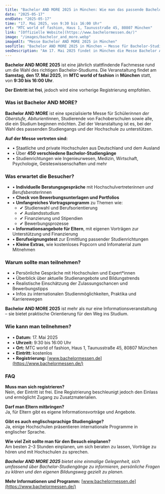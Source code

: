 ```yaml
---
title: "Bachelor AND MORE 2025 in München: Wie man das passende Bachelor-Studium findet"
date: "2025-05-17"
endDate: "2025-05-17"
time: "17. Mai 2025, von 9:30 bis 16:00 Uhr"
ort: "MTC world of fashion, Haus 1, Taunusstraße 45, 80807 München"
link: "[Offizielle Website](https://www.bachelormessen.de/)"
image: "/images/bachelor_and_more.webp"
imageAlt: "Messe Bachelor AND MORE 2025 in München"
seoTitle: "Bachelor AND MORE 2025 in München – Messe für Bachelor-Studiengänge"
seoDescription: "Am 17. Mai 2025 findet in München die Messe Bachelor AND MORE statt: Beratung, Vorträge und Informationen zum Studium."
---
```


**Bachelor AND MORE 2025** ist eine jährlich stattfindende Fachmesse rund um die Wahl des richtigen Bachelor-Studiums. Die Veranstaltung findet am **Samstag, den 17. Mai 2025**, im **MTC world of fashion** in **München** statt, von **9:30 bis 16:00 Uhr**.

**Der Eintritt ist frei**, jedoch wird eine vorherige Registrierung empfohlen.

### Was ist Bachelor AND MORE?

**Bachelor AND MORE** ist eine spezialisierte Messe für Schüler*innen der Oberstufe, Abiturient*innen, Studierende von Fachoberschulen sowie alle, die ein Studium beginnen möchten. Ziel der Veranstaltung ist es, bei der Wahl des passenden Studiengangs und der Hochschule zu unterstützen.

**Auf der Messe vertreten sind:**

- • Staatliche und private Hochschulen aus Deutschland und dem Ausland  
- • Über **450 verschiedene Bachelor-Studiengänge**  
- • Studienrichtungen wie Ingenieurwesen, Medizin, Wirtschaft, Psychologie, Geisteswissenschaften und mehr

### Was erwartet die Besucher?

- • **Individuelle Beratungsgespräche** mit Hochschulvertreter*innen und Berufsberater*innen  
- • **Check von Bewerbungsunterlagen und Portfolios**  
- • **Umfangreiches Vortragsprogramm** zu Themen wie:  
  - ✔ Studienwahl und Berufsorientierung  
  - ✔ Auslandsstudium  
  - ✔ Finanzierung und Stipendien  
  - ✔ Bewerbungsprozesse  
- • **Informationsangebote für Eltern**, mit eigenen Vorträgen zur Unterstützung und Finanzierung  
- • **Berufseignungstest** zur Ermittlung passender Studienrichtungen  
- • **Kleine Extras**, wie kostenloses Popcorn und Infomaterial zum Mitnehmen

### Warum sollte man teilnehmen?

- • Persönliche Gespräche mit Hochschulen und Expert*innen  
- • Überblick über aktuelle Studienangebote und Bildungstrends  
- • Realistische Einschätzung der Zulassungschancen und Bewerbungstipps  
- • Infos zu internationalen Studienmöglichkeiten, Praktika und Karrierewegen

**Bachelor AND MORE 2025** ist mehr als nur eine Informationsveranstaltung – sie bietet praktische Orientierung für den Weg ins Studium.

### Wie kann man teilnehmen?

- • **Datum:** 17. Mai 2025  
- • **Uhrzeit:** 9:30 bis 16:00 Uhr  
- • **Ort:** MTC world of fashion, Haus 1, Taunusstraße 45, 80807 München  
- • **Eintritt:** kostenlos  
- • **Registrierung:** [www.bachelormessen.de](https://www.bachelormessen.de/)

### FAQ

**Muss man sich registrieren?**  
Nein, der Eintritt ist frei. Eine Registrierung beschleunigt jedoch den Einlass und ermöglicht Zugang zu Zusatzmaterialien.

**Darf man Eltern mitbringen?**  
Ja, für Eltern gibt es eigene Informationsvorträge und Angebote.

**Gibt es auch englischsprachige Studiengänge?**  
Ja, einige Hochschulen präsentieren internationale Programme in englischer Sprache.

**Wie viel Zeit sollte man für den Besuch einplanen?**  
Am besten 2–3 Stunden einplanen, um sich beraten zu lassen, Vorträge zu hören und mit Hochschulen zu sprechen.

_**Bachelor AND MORE 2025** bietet eine einmalige Gelegenheit, sich umfassend über Bachelor-Studiengänge zu informieren, persönliche Fragen zu klären und den eigenen Bildungsweg gezielt zu planen._

**Mehr Informationen und Programm:** [www.bachelormessen.de](https://www.bachelormessen.de/)
